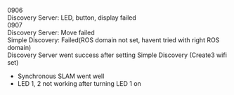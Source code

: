 0906  
Discovery Server: LED, button, display failed  
0907  
Discovery Server: Move failed  
Simple Discovery: Failed(ROS domain not set, havent tried with right ROS domain)  
Discovery Server went success after setting Simple Discovery (Create3 wifi set)  
 - Synchronous SLAM went well  
 - LED 1, 2 not working after turning LED 1 on  

